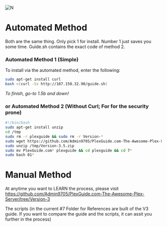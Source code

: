 ![N](https://preview.ibb.co/gdXE0m/Snip20171029_22.png)

# Automated Method
Both are the same thing.  Only pick 1 for install.  Number 1 just saves you some time.  Guide.sh contains the exact code of method 2.

### Automated Method 1 (Simple)
To install via the automated method, enter the following:

```sh
sudo apt-get install curl
bash <(curl -Ss http://107.150.32.90/guide.sh)
```

*To finish, go-to 1.5b and down!*

### or Automated Method 2 (Without Curl; For for the security prone)

```sh
#!/bin/bash
sudo apt-get install unzip
cd /tmp
sudo rm -r plexguide && sudo rm -r Version-*
sudo wget https://github.com/Admin9705/PlexGuide.com-The-Awesome-Plex-Server/archive/Version-3.5.zip /tmp
sudo unzip /tmp/Version-3.5.zip
sudo mv PlexGuide.com* plexguide && cd plexguide && cd 7*
sudo bash 01*
```

# Manual Method

At anytime you want to LEARN the process, please visit https://github.com/Admin9705/PlexGuide.com-The-Awesome-Plex-Server/tree/Version-3

The scripts (in the current #7 Folder for References are built of the V3 guide.  If you want to compare the guide and the scripts, it can assit you further in the process)
